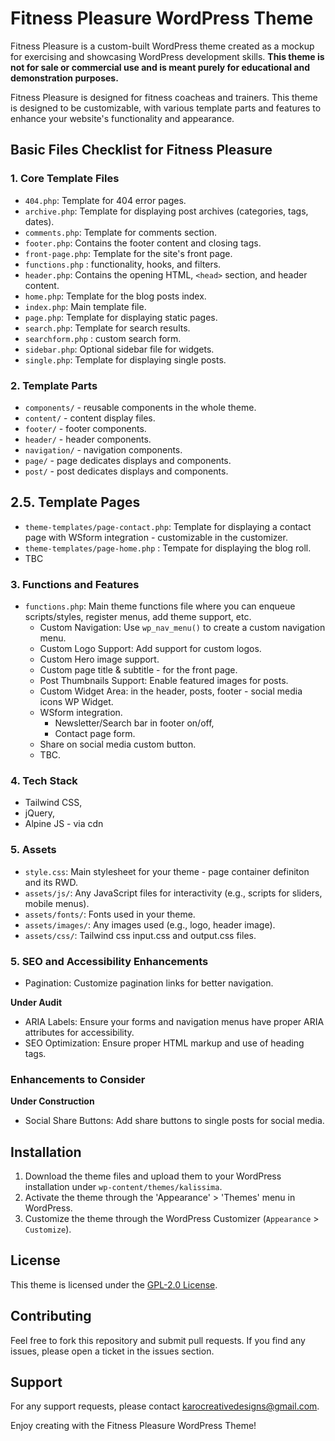 # Fitness Pleasure WordPress Theme

Fitness Pleasure is a custom-built WordPress theme created as a mockup for exercising and showcasing WordPress development skills. **This theme is not for sale or commercial use and is meant purely for educational and demonstration purposes.**

Fitness Pleasure is designed for fitness coacheas and trainers. This theme is designed to be customizable, with various template parts and features to enhance your website's functionality and appearance.

## Basic Files Checklist for Fitness Pleasure

### 1. Core Template Files
- `404.php`: Template for 404 error pages.
- `archive.php`: Template for displaying post archives (categories, tags, dates).
- `comments.php`: Template for comments section.
- `footer.php`: Contains the footer content and closing tags.
- `front-page.php`: Template for the site's front page.
- `functions.php` : functionality, hooks, and filters.
- `header.php`: Contains the opening HTML, `<head>` section, and header content.
- `home.php`: Template for the blog posts index.
- `index.php`: Main template file.
- `page.php`: Template for displaying static pages.
- `search.php`: Template for search results.
- `searchform.php` : custom search form. 
- `sidebar.php`: Optional sidebar file for widgets.
- `single.php`: Template for displaying single posts.

### 2. Template Parts
- `components/` - reusable components in the whole theme. 
- `content/` - content display files.
- `footer/` - footer components.
- `header/` - header components.
- `navigation/` - navigation components.
- `page/` - page dedicates displays and components.
- `post/` -  post dedicates displays and components.

## 2.5. Template Pages
- `theme-templates/page-contact.php`: Template for displaying a contact page with WSform integration - customizable in the customizer.
- `theme-templates/page-home.php` : Tempate for displaying the blog roll. 
- TBC

### 3. Functions and Features
- `functions.php`: Main theme functions file where you can enqueue scripts/styles, register menus, add theme support, etc.
  - Custom Navigation: Use `wp_nav_menu()` to create a custom navigation menu. 
  - Custom Logo Support: Add support for custom logos.
  - Custom Hero image support.
  - Custom page title & subtitle - for the front page.
  - Post Thumbnails Support: Enable featured images for posts.
  - Custom Widget Area: in the header, posts, footer - social media icons WP Widget.
  - WSform integration.
    - Newsletter/Search bar in footer on/off,
    - Contact page form.
  - Share on social media custom button.
  - TBC.
  
### 4. Tech Stack
- Tailwind CSS,
- jQuery,
- Alpine JS - via cdn

### 5. Assets
- `style.css`: Main stylesheet for your theme - page container definiton and its RWD.
- `assets/js/`: Any JavaScript files for interactivity (e.g., scripts for sliders, mobile menus).
- `assets/fonts/`: Fonts used in your theme.
- `assets/images/`: Any images used (e.g., logo, header image).
- `assets/css/`: Tailwind css input.css and output.css files.

### 5. SEO and Accessibility Enhancements
- Pagination: Customize pagination links for better navigation.

**Under Audit**
- ARIA Labels: Ensure your forms and navigation menus have proper ARIA attributes for accessibility.
- SEO Optimization: Ensure proper HTML markup and use of heading tags.

### Enhancements to Consider
**Under Construction**
- Social Share Buttons: Add share buttons to single posts for social media.

## Installation
1. Download the theme files and upload them to your WordPress installation under `wp-content/themes/kalissima`.
2. Activate the theme through the 'Appearance' > 'Themes' menu in WordPress.
3. Customize the theme through the WordPress Customizer (`Appearance` > `Customize`).

## License
This theme is licensed under the [GPL-2.0 License](LICENSE).

## Contributing
Feel free to fork this repository and submit pull requests. If you find any issues, please open a ticket in the issues section.

## Support
For any support requests, please contact karocreativedesigns@gmail.com.

Enjoy creating with the Fitness Pleasure WordPress Theme!
